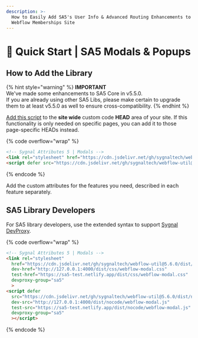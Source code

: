 ```yaml
---
description: >-
  How to Easily Add SA5's User Info & Advanced Routing Enhancements to Your
  Webflow Memberships Site
---
```


# 🚀 Quick Start | SA5 Modals & Popups

## How to Add the Library   <a href="#step-1---add-the-library" id="step-1---add-the-library"></a>

{% hint style="warning" %}
**IMPORTANT** \
We've made some enhancements to SA5 Core in v5.5.0. \
If you are already using other SA5 Libs, please make certain to upgrade them to at least v5.5.0 as well to ensure cross-compatibility.&#x20;
{% endhint %}

[Add this script](../overview/how-to-add-custom-code.md) to the **site wide** custom code **HEAD** area of your site. If this functionality is only needed on specific pages, you can add it to those page-specific HEADs instead. &#x20;

{% code overflow="wrap" %}
```html
<!-- Sygnal Attributes 5 | Modals --> 
<link rel="stylesheet" href="https://cdn.jsdelivr.net/gh/sygnaltech/webflow-util@5.6.0/dist/css/webflow-modal.css"> 
<script defer src="https://cdn.jsdelivr.net/gh/sygnaltech/webflow-util@5.6.0/dist/nocode/webflow-modal.js"></script>
```
{% endcode %}

Add the custom attributes for the features you need, described in each feature separately. &#x20;

## SA5 Library Developers

For SA5 library developers, use the extended syntax to support [Sygnal DevProxy](https://engine.sygnal.com/devproxy).&#x20;

{% code overflow="wrap" %}
```html
<!-- Sygnal Attributes 5 | Modals --> 
<link rel="stylesheet" 
  href="https://cdn.jsdelivr.net/gh/sygnaltech/webflow-util@5.6.0/dist/css/webflow-modal.css"
  dev-href="http://127.0.0.1:4000/dist/css/webflow-modal.css"
  test-href="https://sa5-test.netlify.app/dist/css/webflow-modal.css"
  devproxy-group="sa5"
  > 
<script defer 
  src="https://cdn.jsdelivr.net/gh/sygnaltech/webflow-util@5.6.0/dist/nocode/webflow-modal.js"
  dev-src="http://127.0.0.1:4000/dist/nocode/webflow-modal.js"
  test-src="https://sa5-test.netlify.app/dist/nocode/webflow-modal.js"
  devproxy-group="sa5"
  ></script>
```
{% endcode %}















